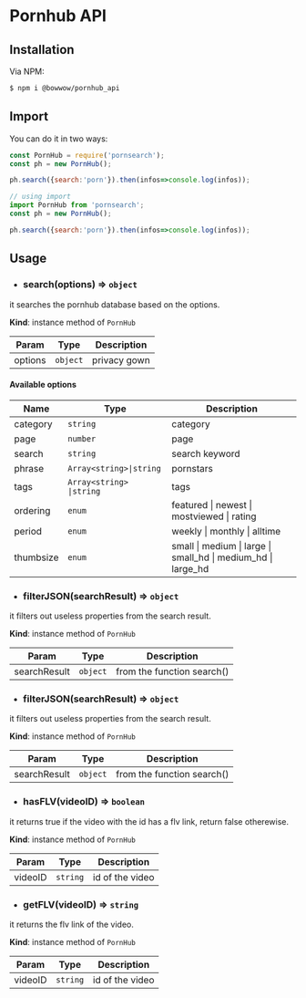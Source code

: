 # Pornhub API

## Installation

Via NPM:
```bash
$ npm i @bowwow/pornhub_api
```

## Import

You can do it in two ways:

```js
const PornHub = require('pornsearch');
const ph = new PornHub();

ph.search({search:'porn'}).then(infos=>console.log(infos));
```

```js
// using import
import PornHub from 'pornsearch';
const ph = new PornHub();

ph.search({search:'porn'}).then(infos=>console.log(infos));
```


## Usage
* ### search(options) ⇒ <code>object</code>
it searches the pornhub database based on the options.

**Kind**: instance method of <code>PornHub</code>

| Param  | Type                | Description  |
| ------ | ------------------- | ------------ |
| options  | <code>object</code> | privacy gown |

#### Available options
| Name     | Type                                   | Description                           |
| ------    | -------------------                   | ------------                          |
| category  |<code>string</code>                     |   category                            |
| page      | <code>number</code>                    |   page                                |
| search    |<code>string </code>                          |   search keyword                      |
| phrase    |  <code>Array\<string\>\|string</code>  | pornstars                             |
| tags      | <code>Array\<string\> \|string</code>  | tags                                  |
| ordering  |<code>enum</code>                       | featured \| newest \| mostviewed \| rating  |
| period    |<code>enum</code>                       |   weekly \| monthly \| alltime            |
| thumbsize |<code>enum</code>                       | small \| medium \| large \| small_hd \| medium_hd \| large_hd  |


* ### filterJSON(searchResult) ⇒ <code>object</code>
it filters out useless properties from the search result.

**Kind**: instance method of <code>PornHub</code>

| Param  | Type                | Description  |
| ------ | ------------------- | ------------ |
| searchResult  | <code>object</code> | from the function search() |

* ### filterJSON(searchResult) ⇒ <code>object</code>
it filters out useless properties from the search result.

**Kind**: instance method of <code>PornHub</code>

| Param  | Type                | Description  |
| ------ | ------------------- | ------------ |
| searchResult  | <code>object</code> | from the function search() |

* ### hasFLV(videoID) ⇒ <code>boolean</code>
it returns true if the video with the id has a flv link, return false otherewise.

**Kind**: instance method of <code>PornHub</code>

| Param  | Type                | Description  |
| ------ | ------------------- | ------------ |
| videoID  | <code>string</code> | id of the video |

* ### getFLV(videoID) ⇒ <code>string</code>
it returns the flv link of the video.

**Kind**: instance method of <code>PornHub</code>

| Param  | Type                | Description  |
| ------ | ------------------- | ------------ |
| videoID  | <code>string</code> | id of the video |
